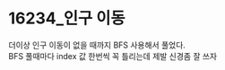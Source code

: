 <h1> 16234_인구 이동 </h1>

더이상 인구 이동이 없을 때까지 BFS 사용해서 풀었다.  <br>
BFS 풀때마다 index 값 한번씩 꼭 틀리는데 제발 신경좀 잘 쓰자 <br>
